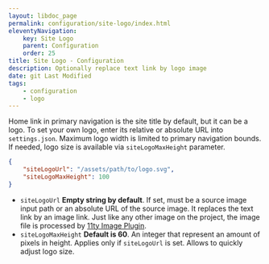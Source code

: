 ```yaml
---
layout: libdoc_page
permalink: configuration/site-logo/index.html
eleventyNavigation:
    key: Site Logo
    parent: Configuration
    order: 25
title: Site Logo - Configuration
description: Optionally replace text link by logo image
date: git Last Modified
tags:
    - configuration
    - logo
---
```

Home link in primary navigation is the site title by default, but it can be a logo. To set your own logo, enter its relative or absolute URL into `settings.json`. Maximum logo width is limited to primary navigation bounds. If needed, logo size is available via `siteLogoMaxHeight` parameter.

```json
{
    "siteLogoUrl": "/assets/path/to/logo.svg",
    "siteLogoMaxHeight": 100
}
```

* `siteLogoUrl` **Empty string by default**. If set, must be a source image input path or an absolute URL of the source image. It replaces the text link by an image link. Just like any other image on the project, the image file is processed by [11ty Image Plugin](https://www.11ty.dev/docs/plugins/image/).
* `siteLogoMaxHeight` **Default is 60**. An integer that represent an amount of pixels in height. Applies only if `siteLogoUrl` is set. Allows to quickly adjust logo size. 